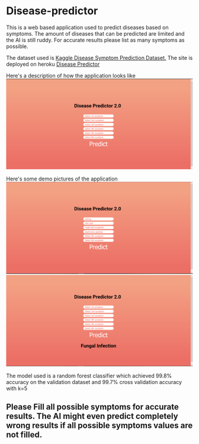 # Disease-predictor
This is a web based application used to predict diseases based on symptoms. The amount of diseases that can be predicted are limited and the AI is still ruddy. For accurate results please list as many symptoms as possible.

The dataset used is [Kaggle Disease Symptom Prediction Dataset.](https://www.kaggle.com/itachi9604/disease-symptom-description-dataset)
The site is deployed on heroku [Disease Predictor](https://disease-predictor2.herokuapp.com)

Here's a description of how the application looks like
![app description pic](https://raw.githubusercontent.com/lightknight64bit/Disease-predictor/master/images/app.png)

Here's some demo pictures of the application
![app demo 1](https://raw.githubusercontent.com/lightknight64bit/Disease-predictor/master/images/app_with_values.png)
![app demo 2](https://raw.githubusercontent.com/lightknight64bit/Disease-predictor/master/images/predicted.png)

The model used is a random forest classifier which achieved 99.8% accuracy on the validation dataset and 99.7% cross validation accuracy with k=5

## **Please Fill all possible symptoms for accurate results. The AI might even predict completely wrong results if all possible symptoms values are not filled.**
